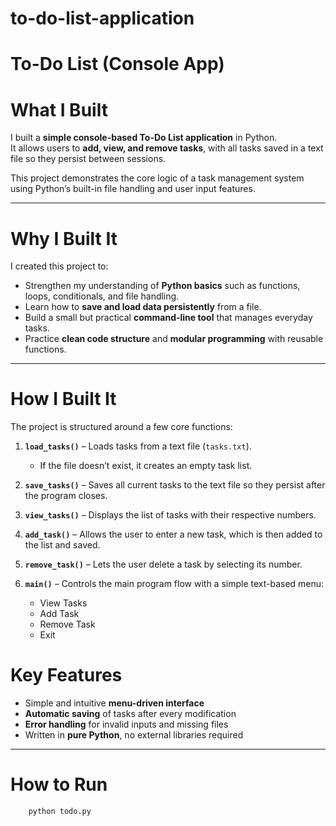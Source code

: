 # to-do-list-application
#  To-Do List (Console App)

# What I Built
  I built a **simple console-based To-Do List application** in Python.  
  It allows users to **add, view, and remove tasks**, with all tasks saved in a text file so they persist between sessions.  

This project demonstrates the core logic of a task management system using Python’s built-in file handling and user input features.

---

#  Why I Built It
   I created this project to:
- Strengthen my understanding of **Python basics** such as functions, loops, conditionals, and file handling.  
- Learn how to **save and load data persistently** from a file.  
- Build a small but practical **command-line tool** that manages everyday tasks.  
- Practice **clean code structure** and **modular programming** with reusable functions.

---

#  How I Built It
The project is structured around a few core functions:

1. **`load_tasks()`** – Loads tasks from a text file (`tasks.txt`).  
   - If the file doesn’t exist, it creates an empty task list.

2. **`save_tasks()`** – Saves all current tasks to the text file so they persist after the program closes.

3. **`view_tasks()`** – Displays the list of tasks with their respective numbers.

4. **`add_task()`** – Allows the user to enter a new task, which is then added to the list and saved.

5. **`remove_task()`** – Lets the user delete a task by selecting its number.

6. **`main()`** – Controls the main program flow with a simple text-based menu:
   - View Tasks  
   - Add Task  
   - Remove Task  
   - Exit  

# Key Features
- Simple and intuitive **menu-driven interface**
- **Automatic saving** of tasks after every modification
- **Error handling** for invalid inputs and missing files
- Written in **pure Python**, no external libraries required

---

#  How to Run

        python todo.py

